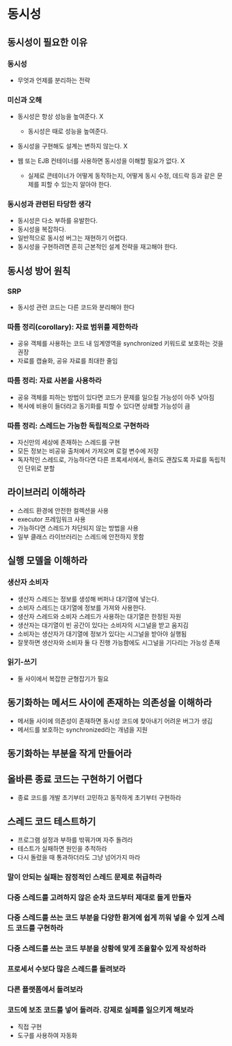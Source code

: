 # 동시성

## 동시성이 필요한 이유

### 동시성
- 무엇과 언제를 분리하는 전략

### 미신과 오해
- 동시성은 항상 성능을 높여준다. X
  - 동시성은 때로 성능을 높여준다.

- 동시성을 구현해도 설계는 변하지 않는다. X

- 웹 또는 EJB 컨테이너를 사용하면 동시성을 이해할 필요가 없다. X
  - 실제로 콘테이너가 어떻게 동작하는지, 어떻게 동시 수정, 데드락 등과 같은 문제를 피할 수 있는지 알아야 한다.

### 동시성과 관련된 타당한 생각
- 동시성은 다소 부하를 유발한다.
- 동시성을 복잡하다.
- 일반적으로 동시성 버그는 재현하기 어렵다.
- 동시성을 구현하려면 흔히 근본적인 설계 전략을 재고해야 한다.

## 동시성 방어 원칙

### SRP
- 동시성 관련 코드는 다른 코드와 분리해야 한다

### 따름 정리(corollary): 자료 범위를 제한하라
- 공유 객체를 사용하는 코드 내 임계영역을 synchronized 키워드로 보호하는 것을 권장
- 자료를 캡슐화, 공유 자료를 최대한 줄임

### 따름 정리: 자료 사본을 사용하라
- 공유 객체를 피하는 방법이 있다면 코드가 문제를 일으킬 가능성이 아주 낮아짐
- 복사에 비용이 들더라고 동기화를 피할 수 있다면 상쇄할 가능성이 큼

### 따름 정리: 스레드는 가능한 독립적으로 구현하라
- 자신만의 세상에 존재하는 스레드를 구현
- 모든 정보는 비공유 출처에서 가져오며 로컬 변수에 저장
- 독자적인 스레드로, 가능하다면 다른 프록세서에서, 돌려도 괜찮도록 자료를 독립적인 단위로 분할

## 라이브러리 이해하라
- 스레드 환경에 안전한 컬렉션을 사용
- executor 프레임워크 사용
- 가능하다면 스레드가 차단되지 않는 방법을 사용
- 일부 클래스 라이브러리는 스레드에 안전하지 못함

## 실행 모델을 이해하라

### 생산자 소비자
- 생산자 스레드는 정보를 생성해 버퍼나 대기열에 넣는다.
- 소비자 스레드는 대기열에 정보를 가져와 사용한다.
- 생산자 스레드와 소비자 스레드가 사용하는 대기열은 한정된 자원
- 생산자는 대기열이 빈 공간이 있다는 소비자의 시그널을 받고 움지김
- 소비자는 생산자가 대기열에 정보가 있다는 시그널을 받아야 실행됨
- 잘못하면 생산자와 소비자 둘 다 진행 가능함에도 시그널을 기다리는 가능성 존재

### 읽기-쓰기
- 둘 사이에서 복잡한 균형잡기가 필요

## 동기화하는 메서드 사이에 존재하는 의존성을 이해하라
- 메서들 사이에 의존성이 존재하면 동시성 코드에 찾아내기 어려운 버그가 생김
- 메서드를 보호하는 synchronized라는 개념을 지원

## 동기화하는 부분을 작게 만들어라

## 올바른 종료 코드는 구현하기 어렵다
- 종료 코드를 개발 초기부터 고민하고 동작하게 초기부터 구현하라

## 스레드 코드 테스트하기
- 프로그램 설정과 부하를 밖꿔가며 자주 돌려라
- 테스트가 실패하면 원인을 추적하라
- 다시 돌렸을 때 통과하더라도 그냥 넘어가지 마라

### 말이 안되는 실패는 잠정적인 스레드 문제로 취급하라

### 다중 스레드를 고려하지 않은 순차 코드부터 제대로 돌게 만들자

### 다중 스레드를 쓰는 코드 부분을 다양한 환겨에 쉽게 끼워 넣을 수 있게 스레드 코드를 구현하라

### 다중 스레드를 쓰는 코드 부분을 상황에 맞게 조율할수 있게 작성하라

### 프로세서 수보다 많은 스레드를 돌려보라

### 다른 플랫폼에서 돌려보라

### 코드에 보조 코드를 넣어 돌려라. 강제로 실페를 일으키게 해보라
- 직접 구현
- 도구를 사용하여 자동화
